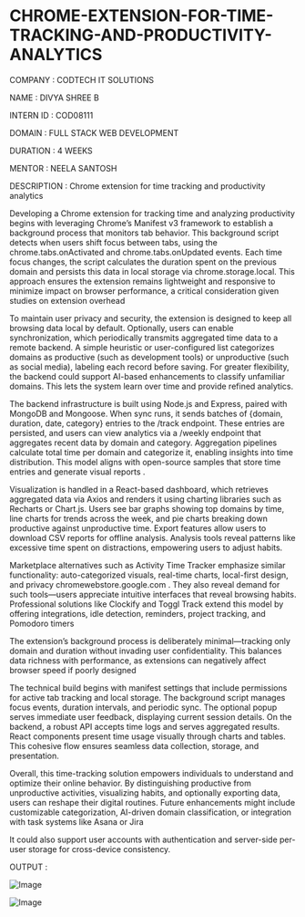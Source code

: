 # CHROME-EXTENSION-FOR-TIME-TRACKING-AND-PRODUCTIVITY-ANALYTICS

COMPANY : CODTECH IT SOLUTIONS

NAME : DIVYA SHREE B

INTERN ID : COD08111

DOMAIN : FULL STACK WEB DEVELOPMENT

DURATION : 4 WEEKS

MENTOR : NEELA SANTOSH

DESCRIPTION : Chrome extension for time tracking and productivity analytics

Developing a Chrome extension for tracking time and analyzing productivity begins with leveraging Chrome’s Manifest v3 framework to establish a background process that monitors tab behavior. This background script detects when users shift focus between tabs, using the chrome.tabs.onActivated and chrome.tabs.onUpdated events. Each time focus changes, the script calculates the duration spent on the previous domain and persists this data in local storage via chrome.storage.local. This approach ensures the extension remains lightweight and responsive to minimize impact on browser performance, a critical consideration given studies on extension overhead 

To maintain user privacy and security, the extension is designed to keep all browsing data local by default. Optionally, users can enable synchronization, which periodically transmits aggregated time data to a remote backend. A simple heuristic or user-configured list categorizes domains as productive (such as development tools) or unproductive (such as social media), labeling each record before saving. For greater flexibility, the backend could support AI-based enhancements to classify unfamiliar domains. This lets the system learn over time and provide refined analytics.

The backend infrastructure is built using Node.js and Express, paired with MongoDB and Mongoose. When sync runs, it sends batches of {domain, duration, date, category} entries to the /track endpoint. These entries are persisted, and users can view analytics via a /weekly endpoint that aggregates recent data by domain and category. Aggregation pipelines calculate total time per domain and categorize it, enabling insights into time distribution. This model aligns with open-source samples that store time entries and generate visual reports .

Visualization is handled in a React-based dashboard, which retrieves aggregated data via Axios and renders it using charting libraries such as Recharts or Chart.js. Users see bar graphs showing top domains by time, line charts for trends across the week, and pie charts breaking down productive against unproductive time. Export features allow users to download CSV reports for offline analysis. Analysis tools reveal patterns like excessive time spent on distractions, empowering users to adjust habits.

Marketplace alternatives such as Activity Time Tracker emphasize similar functionality: auto-categorized visuals, real-time charts, local-first design, and privacy 
chromewebstore.google.com
. They also reveal demand for such tools—users appreciate intuitive interfaces that reveal browsing habits. Professional solutions like Clockify and Toggl Track extend this model by offering integrations, idle detection, reminders, project tracking, and Pomodoro timers 

The extension’s background process is deliberately minimal—tracking only domain and duration without invading user confidentiality. This balances data richness with performance, as extensions can negatively affect browser speed if poorly designed 

The technical build begins with manifest settings that include permissions for active tab tracking and local storage. The background script manages focus events, duration intervals, and periodic sync. The optional popup serves immediate user feedback, displaying current session details. On the backend, a robust API accepts time logs and serves aggregated results. React components present time usage visually through charts and tables. This cohesive flow ensures seamless data collection, storage, and presentation.

Overall, this time-tracking solution empowers individuals to understand and optimize their online behavior. By distinguishing productive from unproductive activities, visualizing habits, and optionally exporting data, users can reshape their digital routines. Future enhancements might include customizable categorization, AI-driven domain classification, or integration with task systems like Asana or Jira 

It could also support user accounts with authentication and server-side per-user storage for cross-device consistency.

OUTPUT : 

![Image](https://github.com/user-attachments/assets/70687cec-9182-4c29-8cd3-8ff8ac1670d8)

![Image](https://github.com/user-attachments/assets/91ad7b12-610d-4ecb-b244-489234a39f3b)
